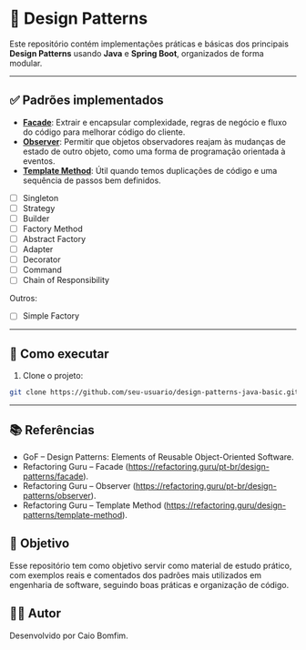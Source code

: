 # 🎯 Design Patterns

Este repositório contém implementações práticas e básicas dos principais **Design Patterns** usando **Java** e **Spring Boot**, organizados de forma modular.

---

## ✅ Padrões implementados

- [**Facade**](./facade): Extrair e encapsular complexidade, regras de negócio e fluxo do código para melhorar código do cliente.
- [**Observer**](./observer): Permitir que objetos observadores reajam às mudanças de estado de outro objeto, como uma forma de programação orientada à eventos.
- [**Template Method**](./template-method): Útil quando temos duplicações de código e uma sequência de passos bem definidos.

- [ ] Singleton
- [ ] Strategy
- [ ] Builder
- [ ] Factory Method
- [ ] Abstract Factory
- [ ] Adapter
- [ ] Decorator
- [ ] Command
- [ ] Chain of Responsibility

Outros:

- [ ] Simple Factory

---

## 🚀 Como executar

1. Clone o projeto:
```bash
git clone https://github.com/seu-usuario/design-patterns-java-basic.git
```

---

## 📚 Referências

- GoF – Design Patterns: Elements of Reusable Object-Oriented Software.
- Refactoring Guru – Facade (https://refactoring.guru/pt-br/design-patterns/facade).
- Refactoring Guru – Observer (https://refactoring.guru/pt-br/design-patterns/observer).
- Refactoring Guru – Template Method (https://refactoring.guru/design-patterns/template-method).

## 📌 Objetivo

Esse repositório tem como objetivo servir como material de estudo prático, com exemplos reais e comentados dos padrões mais utilizados em engenharia de software, seguindo boas práticas e organização de código.

## ‍🧑‍💻 Autor

Desenvolvido por Caio Bomfim.